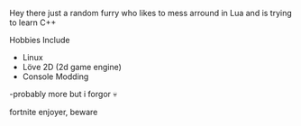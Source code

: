 Hey there just a random furry who likes to mess arround in Lua and is trying to learn C++

Hobbies Include 
- Linux
- Löve 2D (2d game engine)
- Console Modding


-probably more but i forgor 💀










fortnite enjoyer, beware
